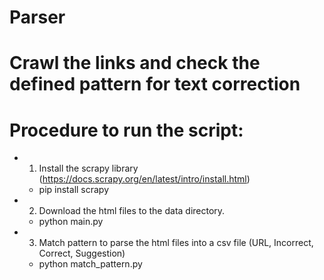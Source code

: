 # Parser
# Crawl the links and check the defined pattern for text correction

# Procedure to run the script: 
  * 1. Install the scrapy library (https://docs.scrapy.org/en/latest/intro/install.html)
    * pip install scrapy  
  * 2. Download the html files to the data directory.
    * python main.py 
  * 3. Match pattern to parse the html files into a csv file (URL, Incorrect, Correct, Suggestion)
    * python match_pattern.py 
